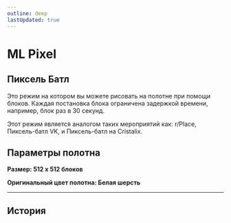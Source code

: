```yaml
---
outline: deep
lastUpdated: true
---
```

# ML Pixel

## Пиксель Батл
Это режим на котором вы можете рисовать на полотне при помощи блоков. Каждая постановка блока ограничена задержкой времени, например, блок раз в 30 секунд.

Этот режим является аналогом таких мероприятий как: r/Place, Пиксель-батл VK, и Пиксель-батл на Cristalix.

## Параметры полотна
**Размер: 512 х 512 блоков**

**Оригинальный цвет полотна: Белая шерсть**

---
## История


